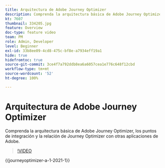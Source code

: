 ```yaml
---
title: Arquitectura de Adobe Journey Optimizer
description: Comprenda la arquitectura básica de Adobe Journey Optimizer, los puntos de integración y la relación de Journey Optimizer con otras aplicaciones de Adobe.
kt: 7607
thumbnail: 334205.jpg
feature: Overview
doc-type: feature video
team: PM
role: Admin, Developer
level: Beginner
exl-id: 33b8ee09-4cd8-475c-bf8e-a7934eff19a1
hide: true
hidefromtoc: true
source-git-commit: 3ce4f7a792ddb8ea6a6057cea1e776c648f12cbd
workflow-type: tm+mt
source-wordcount: '52'
ht-degree: 100%

---
```


# Arquitectura de Adobe Journey Optimizer

Comprenda la arquitectura básica de Adobe Journey Optimizer, los puntos de integración y la relación de Journey Optimizer con otras aplicaciones de Adobe.

>[!VIDEO](https://video.tv.adobe.com/v/334205?quality=12&learn=on)

{{journeyoptimizer-a-1-2021-1}}
